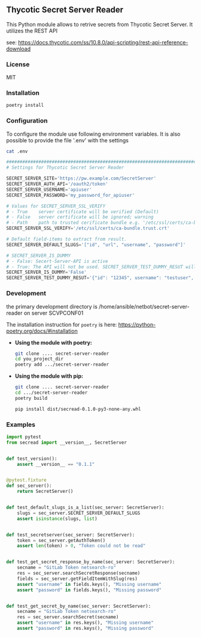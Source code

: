 ## Thycotic Secret Server Reader

This Python module allows to retrive secrets from Thycotic Secret Server.
It utilizes the REST API

see:
<https://docs.thycotic.com/ss/10.8.0/api-scripting/rest-api-reference-download>

### License

MIT

### Installation

```bash
poetry install
```

### Configuration

To configure the module use following environment variables. It is also possible
to provide the file '.env' with the settings

```bash
cat .env
```

```python
#############################################################################
# Settings for Thycotic Secret Server Reader

SECRET_SERVER_SITE='https://pw.example.com/SecretServer'
SECRET_SERVER_AUTH_API='/oauth2/token'
SECRET_SERVER_USERNAME='apiuser'
SECRET_SERVER_PASSWORD='my_password_for_apiuser'

# Values for SECRET_SERVER_SSL_VERIFY
# - True    server certificate will be verified (Default)
# - False   server certificate will be ignored; warning
# - Path    path to trusted cerificate bundle e.g. '/etc/ssl/certs/ca-bundle.trust.crt'
SECRET_SERVER_SSL_VERIFY='/etc/ssl/certs/ca-bundle.trust.crt'

# Default field-items to extract from result.
SECRET_SERVER_DEFAULT_SLUGS='["id", "url", "username", "password"]'

# SECRET_SERVER_IS_DUMMY 
# - False: Secert-Server-API is active
# - True: The API will not be used. SECRET_SERVER_TEST_DUMMY_RESUT will be returned
SECRET_SERVER_IS_DUMMY='False'
SECRET_SERVER_TEST_DUMMY_RESUT='{"id": "12345", username": "testuser", "password": "testpassword", "url": "https://localhost/SecretServer"}'


```

### Development

the primary development directory is /home/ansible/netbot/secret-server-reader on server SCVPCONF01

The installation instruction for `poetry` is here: <https://python-poetry.org/docs/#installation>

- **Using the module with poetry:**

    ```bash
    git clone .... secret-server-reader
    cd you_project_dir
    poetry add .../secret-server-reader
    ```

- **Using the module with pip:**

    ```bash
    git clone .... secret-server-reader
    cd .../secret-server-reader
    poetry build

    pip install dist/secread-0.1.0-py3-none-any.whl
    ```

### Examples

```python
import pytest
from secread import __version__, SecretServer


def test_version():
    assert __version__ == "0.1.1"


@pytest.fixture
def sec_server():
    return SecretServer()


def test_default_slugs_is_a_list(sec_server: SecretServer):
    slugs = sec_server.SECRET_SERVER_DEFAULT_SLUGS
    assert isinstance(slugs, list)


def test_secretserver(sec_server: SecretServer):
    token = sec_server.getAuthToken()
    assert len(token) > 0, "Token could not be read"


def test_get_secret_response_by_name(sec_server: SecretServer):
    secname = "GitLab Token netsearch-ro"
    res = sec_server.searchSecretResponse(secname)
    fields = sec_server.getFieldItemWithSlug(res)
    assert "username" in fields.keys(), "Missing username"
    assert "password" in fields.keys(), "Missing password"


def test_get_secret_by_name(sec_server: SecretServer):
    secname = "GitLab Token netsearch-ro"
    res = sec_server.searchSecret(secname)
    assert "username" in res.keys(), "Missing username"
    assert "password" in res.keys(), "Missing password"

```

